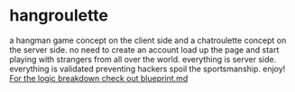 # hangroulette

a hangman game concept on the client side and a chatroulette concept on the server side. no need to create an account
load up the page and start playing with strangers from all over the world. everything is server side. everything is validated preventing hackers spoil the sportsmanship. enjoy!
[For the logic breakdown check out blueprint.md](../master/blueprint.md)
